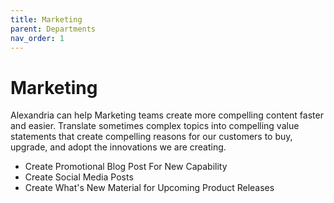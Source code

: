 ```yaml
---
title: Marketing
parent: Departments
nav_order: 1
---
```


# Marketing

Alexandria can help Marketing teams create more compelling content faster and easier. Translate sometimes complex topics into compelling value statements that create compelling reasons for our customers to buy, upgrade, and adopt the innovations we are creating. 

* Create Promotional Blog Post For New Capability
* Create Social Media Posts
* Create What's New Material for Upcoming Product Releases